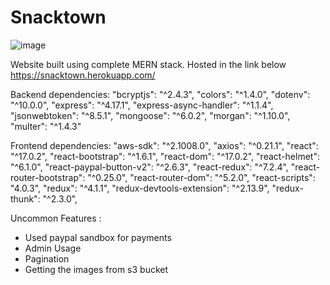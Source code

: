 # Snacktown
![image](https://user-images.githubusercontent.com/68532159/181035300-cae26876-7736-469b-bc54-85841f7c3d57.png)

Website built using complete MERN stack.
Hosted in the link below
https://snacktown.herokuapp.com/

Backend dependencies:
    "bcryptjs": "^2.4.3",
    "colors": "^1.4.0",
    "dotenv": "^10.0.0",
    "express": "^4.17.1",
    "express-async-handler": "^1.1.4",
    "jsonwebtoken": "^8.5.1",
    "mongoose": "^6.0.2",
    "morgan": "^1.10.0",
    "multer": "^1.4.3"
    
Frontend dependencies:
    "aws-sdk": "^2.1008.0",
    "axios": "^0.21.1",
    "react": "^17.0.2",
    "react-bootstrap": "^1.6.1",
    "react-dom": "^17.0.2",
    "react-helmet": "^6.1.0",
    "react-paypal-button-v2": "^2.6.3",
    "react-redux": "^7.2.4",
    "react-router-bootstrap": "^0.25.0",
    "react-router-dom": "^5.2.0",
    "react-scripts": "4.0.3",
    "redux": "^4.1.1",
    "redux-devtools-extension": "^2.13.9",
    "redux-thunk": "^2.3.0",
    
Uncommon Features :
- Used paypal sandbox for payments
- Admin Usage
- Pagination
- Getting the images from s3 bucket
